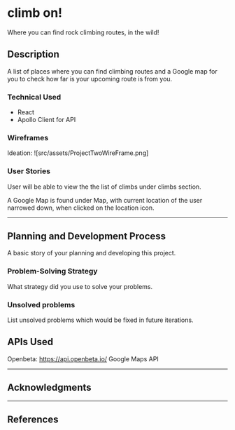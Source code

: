 # climb on!

Where you can find rock climbing routes, in the wild!

## Description

A list of places where you can find climbing routes and a Google map for you to check how far is your upcoming route is from you.

### Technical Used

- React
- Apollo Client for API

### Wireframes

Ideation:
![src/assets/ProjectTwoWireFrame.png]

### User Stories

User will be able to view the the list of climbs under climbs section.

A Google Map is found under Map, with current location of the user narrowed down, when clicked on the location icon.

---

## Planning and Development Process

A basic story of your planning and developing this project.

### Problem-Solving Strategy

What strategy did you use to solve your problems.

### Unsolved problems

List unsolved problems which would be fixed in future iterations.

## APIs Used

Openbeta: https://api.openbeta.io/
Google Maps API

---

## Acknowledgments

---

## References
